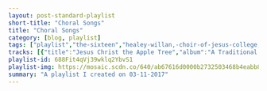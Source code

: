 ```yaml
---
layout: post-standard-playlist
short-title: "Choral Songs"
title: "Choral Songs"
category: [blog, playlist]
tags: ["playlist","the-sixteen","healey-willan,-choir-of-jesus-college,-cambridge,-mark-williams","orlando-gibbons,-choir-of-clare-college,-cambridge,-timothy-brown","boris-ord,-queens'-college-choir,-cambridge,-queens'-chapel-players,-silas-wollston","peter-warlock,-queens'-college-choir,-cambridge,-queens'-chapel-players,-silas-wollston","thomas-tomkins,-choir-of-clare-college,-cambridge,-timothy-brown","thomas-tallis,-choir-of-clare-college,-cambridge,-timothy-brown","thomas-weelkes,-choir-of-clare-college,-cambridge,-timothy-brown","william-byrd,-choir-of-clare-college,-cambridge,-timothy-brown","herbert-howells,-queens'-college-choir,-cambridge,-queens'-chapel-players,-silas-wollston","guildford-cathedral-choir","herbert-howells,-the-sixteen,-harry-christophers","john-gardner,-tenebrae,-james-sherlock,-nigel-short","choir-of-king's-college,-cambridge,-sir-david-willcocks,-simon-preston","choir-of-king's-college,-cambridge,-sir-david-willcocks,-simon-preston","choir-of-king's-college,-cambridge,-sir-david-willcocks,-simon-preston","choir-of-king's-college,-cambridge,-sir-david-willcocks,-simon-preston","charles-villiers-stanford","philip-stopford,-the-ecclesium-choir"]
tracks: [{"title":"Jesus Christ the Apple Tree","album":"A Traditional Christmas Carol Collection, Vol. II","artists":"The Sixteen"},{"title":"Rise Up My Love","album":"My Beloved's Voice: Sacred Songs of Love","artists":"Healey Willan, Choir of Jesus College, Cambridge, Mark Williams"},{"title":"Gibbons: Hosanna to the Son of David","album":"Tudor Anthems and Motets","artists":"Orlando Gibbons, Choir of Clare College, Cambridge, Timothy Brown"},{"title":"Adam lay y-bounden","album":"And Comes The Day: Carols and Antiphons for Advent","artists":"Boris Ord, Queens' College Choir, Cambridge, Queens' Chapel Players, Silas Wollston"},{"title":"Bethlehem Down","album":"And Comes The Day: Carols and Antiphons for Advent","artists":"Peter Warlock, Queens' College Choir, Cambridge, Queens' Chapel Players, Silas Wollston"},{"title":"Tomkins: When David Heard","album":"Tudor Anthems and Motets","artists":"Thomas Tomkins, Choir of Clare College, Cambridge, Timothy Brown"},{"title":"Tallis: If Ye Love Me","album":"Tudor Anthems and Motets","artists":"Thomas Tallis, Choir of Clare College, Cambridge, Timothy Brown"},{"title":"Weelkes: Hosanna to the Son of David","album":"Tudor Anthems and Motets","artists":"Thomas Weelkes, Choir of Clare College, Cambridge, Timothy Brown"},{"title":"Byrd: Sing Joyfully","album":"Tudor Anthems and Motets","artists":"William Byrd, Choir of Clare College, Cambridge, Timothy Brown"},{"title":"A Spotless Rose","album":"And Comes The Day: Carols and Antiphons for Advent","artists":"Herbert Howells, Queens' College Choir, Cambridge, Queens' Chapel Players, Silas Wollston"},{"title":"The Holly And The Ivy","album":"The Holly And The Ivy - 15 Essential Christmas Carols","artists":"Guildford Cathedral Choir"},{"title":"Like as the Hart","album":"A New Heaven","artists":"Herbert Howells, The Sixteen, Harry Christophers"},{"title":"Tomorrow Shall Be My Dancing Day","album":"A Very English Christmas","artists":"John Gardner, Tenebrae, James Sherlock, Nigel Short"},{"title":"Ding Dong Merrily on High","album":"Christmas at Kings College","artists":"Choir of King's College, Cambridge, Sir David Willcocks, Simon Preston"},{"title":"Coventry Carol","album":"Christmas at Kings College","artists":"Choir of King's College, Cambridge, Sir David Willcocks, Simon Preston"},{"title":"O Little Town of Bethlehem","album":"Christmas at Kings College","artists":"Choir of King's College, Cambridge, Sir David Willcocks, Simon Preston"},{"title":"Torches","album":"Christmas at Kings College","artists":"Choir of King's College, Cambridge, Sir David Willcocks, Simon Preston"},{"title":"Justorum anime, from Three Motets, Op. 38","album":"O Taste and See","artists":"Charles Villiers Stanford"},{"title":"Do Not Be Afraid","album":"Te Deum, Benedicite and Music for the Liturgy","artists":"Philip Stopford, The Ecclesium Choir"}]
playlist-id: 688Fit4qVj39wklq2YbvS1
playlist-img: https://mosaic.scdn.co/640/ab67616d0000b2732503468b4eabb81b2d143b4cab67616d0000b2733ec47a4b296197498d3a65adab67616d0000b27359ae9a5da731f61c7d399082ab67616d0000b2735a362cf21ad17ee971f99a43
summary: "A playlist I created on 03-11-2017"
---
```

